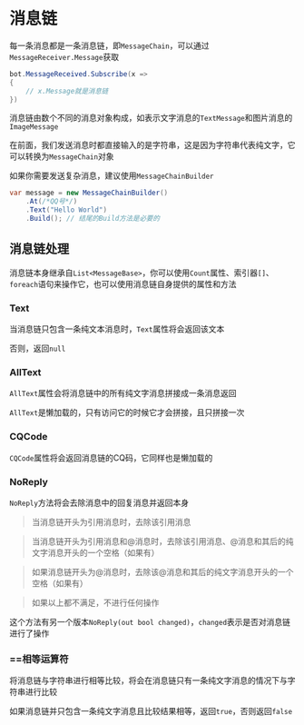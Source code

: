 # 消息链

每一条消息都是一条消息链，即`MessageChain`，可以通过`MessageReceiver.Message`获取

```cs
bot.MessageReceived.Subscribe(x =>
{
    // x.Message就是消息链
})
```

消息链由数个不同的消息对象构成，如表示文字消息的`TextMessage`和图片消息的`ImageMessage`

在前面，我们发送消息时都直接输入的是字符串，这是因为字符串代表纯文字，它可以转换为`MessageChain`对象

如果你需要发送复杂消息，建议使用`MessageChainBuilder`

```cs
var message = new MessageChainBuilder()
    .At(/*QQ号*/)
    .Text("Hello World")
    .Build(); // 结尾的Build方法是必要的
```

## 消息链处理

消息链本身继承自`List<MessageBase>`，你可以使用`Count`属性、索引器`[]`、`foreach`语句来操作它，也可以使用消息链自身提供的属性和方法

### Text

当消息链只包含一条纯文本消息时，`Text`属性将会返回该文本

否则，返回`null`

### AllText

`AllText`属性会将消息链中的所有纯文字消息拼接成一条消息返回

`AllText`是懒加载的，只有访问它的时候它才会拼接，且只拼接一次

### CQCode

`CQCode`属性将会返回消息链的CQ码，它同样也是懒加载的

### NoReply

`NoReply`方法将会去除消息中的回复消息并返回本身

> 当消息链开头为引用消息时，去除该引用消息

> 当消息链开头为引用消息和@消息时，去除该引用消息、@消息和其后的纯文字消息开头的一个空格（如果有）

> 如果消息链开头为@消息时，去除该@消息和其后的纯文字消息开头的一个空格（如果有）

> 如果以上都不满足，不进行任何操作

这个方法有另一个版本`NoReply(out bool changed)`，`changed`表示是否对消息链进行了操作

### ==相等运算符

将消息链与字符串进行相等比较，将会在消息链只有一条纯文字消息的情况下与字符串进行比较

如果消息链并只包含一条纯文字消息且比较结果相等，返回`true`，否则返回`false`